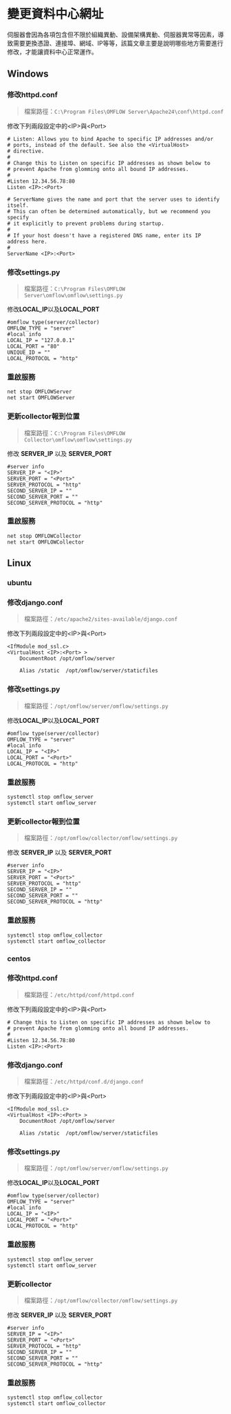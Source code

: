 # 變更資料中心網址

伺服器會因為各項包含但不限於組織異動、設備架構異動、伺服器異常等因素，導致需要更換憑證、連接埠、網域、IP等等，該篇文章主要是說明哪些地方需要進行修改，才能讓資料中心正常運作。

## Windows

### 修改httpd.conf

> 檔案路徑：`C:\Program Files\OMFLOW Server\Apache24\conf\httpd.conf`

修改下列兩段設定中的\<IP>與\<Port>

```
# Listen: Allows you to bind Apache to specific IP addresses and/or
# ports, instead of the default. See also the <VirtualHost>
# directive.
#
# Change this to Listen on specific IP addresses as shown below to 
# prevent Apache from glomming onto all bound IP addresses.
#
#Listen 12.34.56.78:80
Listen <IP>:<Port>
```

```
# ServerName gives the name and port that the server uses to identify itself.
# This can often be determined automatically, but we recommend you specify
# it explicitly to prevent problems during startup.
#
# If your host doesn't have a registered DNS name, enter its IP address here.
#
ServerName <IP>:<Port>
```

### 修改settings.py

> 檔案路徑：`C:\Program Files\OMFLOW Server\omflow\omflow\settings.py`

修改**LOCAL**_**\_**_**IP**以及**LOCAL\_PORT**

```
#omflow type(server/collector)
OMFLOW_TYPE = "server"
#local info
LOCAL_IP = "127.0.0.1"
LOCAL_PORT = "80"
UNIQUE_ID = ""
LOCAL_PROTOCOL = "http"
```

### 重啟服務

```
net stop OMFLOWServer
net start OMFLOWServer
```

### 更新collector報到位置

> 檔案路徑：`C:\Program Files\OMFLOW Collector\omflow\omflow\settings.py`

修改 **SERVER\_IP** 以及 **SERVER\_PORT**

```
#server info
SERVER_IP = "<IP>"
SERVER_PORT = "<Port>"
SERVER_PROTOCOL = "http"
SECOND_SERVER_IP = ""
SECOND_SERVER_PORT = ""
SECOND_SERVER_PROTOCOL = "http"

```

### 重啟服務

```
net stop OMFLOWCollector
net start OMFLOWCollector
```

## Linux

### ubuntu

### 修改django.conf

> 檔案路徑：`/etc/apache2/sites-available/django.conf`

修改下列兩段設定中的\<IP>與\<Port>

```
<IfModule mod_ssl.c>
<VirtualHost <IP>:<Port> >
    DocumentRoot /opt/omflow/server

    Alias /static  /opt/omflow/server/staticfiles

```

### 修改settings.py

> 檔案路徑：`/opt/omflow/server/omflow/settings.py`

修改**LOCAL**_**\_**_**IP**以及**LOCAL\_PORT**

```
#omflow type(server/collector)
OMFLOW_TYPE = "server"
#local info
LOCAL_IP = "<IP>"
LOCAL_PORT = "<Port>"
LOCAL_PROTOCOL = "http"

```

### 重啟服務

```
systemctl stop omflow_server
systemctl start omflow_server
```

### 更新collector報到位置

> 檔案路徑：`/opt/omflow/collector/omflow/settings.py`

修改 **SERVER\_IP** 以及 **SERVER\_PORT**

```
#server info
SERVER_IP = "<IP>"
SERVER_PORT = "<Port>"
SERVER_PROTOCOL = "http"
SECOND_SERVER_IP = ""
SECOND_SERVER_PORT = ""
SECOND_SERVER_PROTOCOL = "http"

```

### 重啟服務

```
systemctl stop omflow_collector
systemctl start omflow_collector
```

### centos

### 修改httpd.conf

> 檔案路徑：`/etc/httpd/conf/httpd.conf`

修改下列兩段設定中的\<IP>與\<Port>

```
# Change this to Listen on specific IP addresses as shown below to 
# prevent Apache from glomming onto all bound IP addresses.
#
#Listen 12.34.56.78:80
Listen <IP>:<Port>
```

### 修改django.conf

> 檔案路徑：`/etc/httpd/conf.d/django.conf`

修改下列兩段設定中的\<IP>與\<Port>

```
<IfModule mod_ssl.c>
<VirtualHost <IP>:<Port> >
    DocumentRoot /opt/omflow/server

    Alias /static  /opt/omflow/server/staticfiles

```

### 修改settings.py

> 檔案路徑：`/opt/omflow/server/omflow/settings.py`

修改**LOCAL**_**\_**_**IP**以及**LOCAL\_PORT**

```
#omflow type(server/collector)
OMFLOW_TYPE = "server"
#local info
LOCAL_IP = "<IP>"
LOCAL_PORT = "<Port>"
LOCAL_PROTOCOL = "http"

```

### 重啟服務

```
systemctl stop omflow_server
systemctl start omflow_server
```

### 更新collector

> 檔案路徑：`/opt/omflow/collector/omflow/settings.py`

修改 **SERVER\_IP** 以及 **SERVER\_PORT**

```
#server info
SERVER_IP = "<IP>"
SERVER_PORT = "<Port>"
SERVER_PROTOCOL = "http"
SECOND_SERVER_IP = ""
SECOND_SERVER_PORT = ""
SECOND_SERVER_PROTOCOL = "http"

```

### 重啟服務

```
systemctl stop omflow_collector
systemctl start omflow_collector
```

